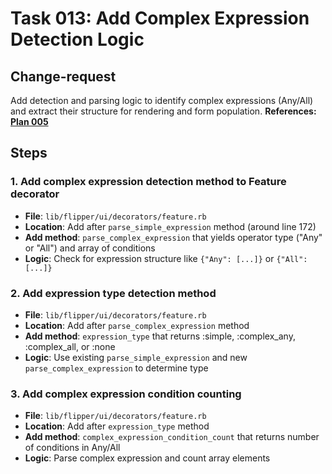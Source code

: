 # Task 013: Add Complex Expression Detection Logic

## Change-request
Add detection and parsing logic to identify complex expressions (Any/All) and extract their structure for rendering and form population. **References: [Plan 005](../plans/005_complex_expression_rendering_support.md)**

## Steps

### 1. Add complex expression detection method to Feature decorator
- **File**: `lib/flipper/ui/decorators/feature.rb`
- **Location**: Add after `parse_simple_expression` method (around line 172)
- **Add method**: `parse_complex_expression` that yields operator type ("Any" or "All") and array of conditions
- **Logic**: Check for expression structure like `{"Any": [...]}` or `{"All": [...]}`

### 2. Add expression type detection method
- **File**: `lib/flipper/ui/decorators/feature.rb`
- **Location**: Add after `parse_complex_expression` method
- **Add method**: `expression_type` that returns :simple, :complex_any, :complex_all, or :none
- **Logic**: Use existing `parse_simple_expression` and new `parse_complex_expression` to determine type

### 3. Add complex expression condition counting
- **File**: `lib/flipper/ui/decorators/feature.rb`
- **Location**: Add after `expression_type` method
- **Add method**: `complex_expression_condition_count` that returns number of conditions in Any/All
- **Logic**: Parse complex expression and count array elements

